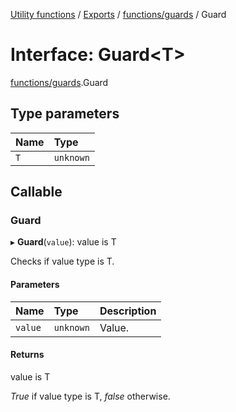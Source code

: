 [Utility functions](../index.md) / [Exports](../modules.md) / [functions/guards](../modules/functions_guards.md) / Guard

# Interface: Guard\<T\>

[functions/guards](../modules/functions_guards.md).Guard

## Type parameters

| Name | Type |
| :------ | :------ |
| `T` | `unknown` |

## Callable

### Guard

▸ **Guard**(`value`): value is T

Checks if value type is T.

#### Parameters

| Name | Type | Description |
| :------ | :------ | :------ |
| `value` | `unknown` | Value. |

#### Returns

value is T

_True_ if value type is T, _false_ otherwise.
